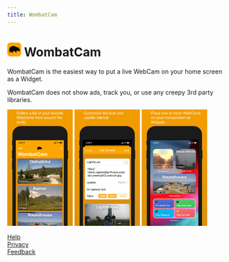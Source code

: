 ```yaml
---
title: WombatCam
---
```

# <img src="WombatCamIcon256.png" height="32px"> WombatCam

WombatCam is the easiest way to put a live WebCam on your home screen as a Widget.

WombatCam does not show ads, track you, or use any creepy 3rd party libraries.

<img src="screenshot_1.png" width="30%">  <img src="screenshot_2.png" width="30%">  <img src="screenshot_3.png" width="30%">

[Help](Help)  
[Privacy](Privacy)  
[Feedback](https://twitter.com/messages/compose?recipient_id=14872094&text=WombatCam%20feedback)  

